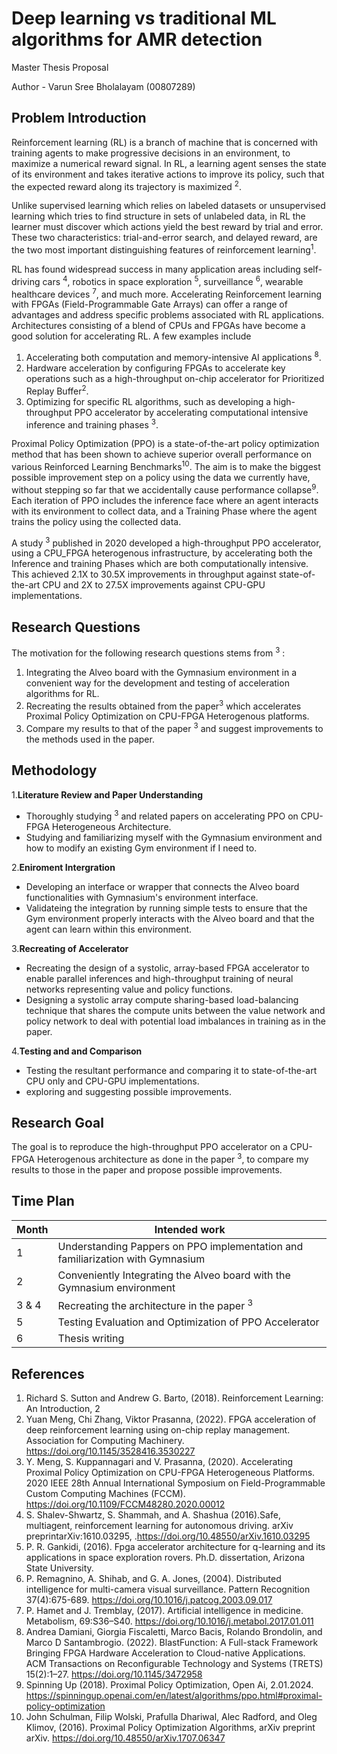 # Deep learning vs traditional ML algorithms for AMR detection

Master Thesis Proposal

Author - Varun Sree Bholalayam (00807289)


## Problem Introduction

Reinforcement learning (RL) is a branch of machine that is concerned with training agents to make progressive decisions in an environment, to maximize a numerical reward signal. In RL, a learning agent senses the state of its environment and takes iterative actions to improve its policy, such that the expected reward along its trajectory is maximized <sup>2</sup>.

Unlike supervised learning which relies on labeled datasets or unsupervised learning which tries to find structure in sets of unlabeled data, in RL the learner must discover which actions yield the best reward by trial and error. These two characteristics: trial-and-error search, and delayed reward, are the two most important distinguishing features of reinforcement learning<sup>1</sup>.

RL has found widespread success in many application areas including self-driving cars <sup>4</sup>, robotics in space exploration <sup>5</sup>, surveillance <sup>6</sup>, wearable healthcare devices <sup>7</sup>, and much more. Accelerating Reinforcement learning with FPGAs (Field-Programmable Gate Arrays) can offer a range of advantages and address specific problems associated with RL applications. Architectures consisting of a blend of CPUs and FPGAs have become a good solution for accelerating RL. A few examples include 

1. Accelerating both computation and memory-intensive AI applications <sup>8</sup>.
2. Hardware acceleration by configuring FPGAs to accelerate key operations such as a high-throughput on-chip accelerator for Prioritized Replay Buffer<sup>2</sup>.
3. Optimizing for specific RL algorithms, such as developing a high-throughput PPO accelerator by accelerating computational intensive inference and training phases <sup>3</sup>.

Proximal Policy Optimization (PPO) is a state-of-the-art policy optimization method that has been shown to achieve superior overall performance on various Reinforced Learning Benchmarks<sup>10</sup>. The aim is to make the biggest possible improvement step on a policy using the data we currently have, without stepping so far that we accidentally cause performance collapse<sup>9</sup>. Each iteration of PPO includes the inference face where an agent interacts with its environment to collect data, and a Training Phase where the agent trains the policy using the collected data. 

A study <sup>3</sup> published in 2020 developed a high-throughput PPO accelerator, using a CPU_FPGA heterogenous infrastructure, by accelerating both the Inference and training Phases which are both computationally intensive. This achieved 2.1X to 30.5X improvements in throughput against state-of-the-art CPU and 2X to 27.5X improvements against CPU-GPU implementations. 


## Research Questions

The motivation for the following research questions stems from <sup>3</sup> :

1. Integrating the Alveo board with the Gymnasium environment in a convenient way for the development and testing of acceleration algorithms for RL.
2. Recreating the results obtained from the paper<sup>3</sup> which accelerates Proximal Policy Optimization on CPU-FPGA Heterogenous platforms. 
3. Compare my results to that of the paper <sup>3</sup> and suggest improvements to the methods used in the paper. 


## Methodology

1.<strong>Literature Review and Paper Understanding</strong>
<ul>
  <li>Thoroughly studying <sup>3</sup> and related papers on accelerating PPO on CPU-FPGA Heterogeneous Architecture.</li>
  <li>Studying and familiarizing myself with the Gymnasium environment and how to modify an existing Gym environment if I need to.</li>  
</ul>
2.<strong>Eniroment Intergration</strong>
  <ul>
    <li>Developing an interface or wrapper that connects the Alveo board functionalities with Gymnasium's environment interface.</li>
    <li>Validateing the integration by running simple tests to ensure that the Gym environment properly interacts with the Alveo board and that the agent can learn within this environment.</li>
  </ul>
3.<strong>Recreating of Accelerator</strong>
  <ul>
     <li>Recreating the design of a systolic, array-based FPGA accelerator to enable parallel inferences and high-throughput training of neural networks representing value and policy functions.</li>
     <li>Designing a systolic array compute sharing-based load-balancing technique that shares the compute units between the value network and policy network to deal with potential load imbalances in       training as in the paper.</li>
  </ul>
4.<strong>Testing and and Comparison</strong>
   <ul>
      <li>Testing the resultant performance and comparing it to state-of-the-art CPU only and CPU-GPU implementations.</li>
      <li> exploring and suggesting possible improvements.</li>
    </ul>


## Research Goal

The goal is to reproduce the high-throughput PPO accelerator on a CPU-FPGA Heterogenous architecture as done in the paper <sup>3</sup>, to compare my results to those in the paper and propose possible improvements.  


## Time Plan

| Month | Intended work |
| --- | --- |
| 1 | Understanding Pappers on PPO implementation and familiarization with Gymnasium|
| 2 | Conveniently Integrating the Alveo board with the Gymnasium environment |
| 3 & 4| Recreating the architecture in the paper <sup>3</sup> |
| 5 | Testing Evaluation and Optimization of PPO Accelerator  |
| 6 | Thesis writing |


## References

1. Richard S. Sutton and Andrew G. Barto, (2018). Reinforcement Learning: An Introduction, 2
2. Yuan Meng, Chi Zhang, Viktor Prasanna, (2022). FPGA acceleration of deep reinforcement learning using on-chip replay management. Association for Computing Machinery. https://doi.org/10.1145/3528416.3530227
3. Y. Meng, S. Kuppannagari and V. Prasanna, (2020). Accelerating Proximal Policy Optimization on CPU-FPGA Heterogeneous Platforms.  2020 IEEE 28th Annual International Symposium on Field-Programmable Custom Computing Machines (FCCM). https://doi.org/10.1109/FCCM48280.2020.00012
4. S. Shalev-Shwartz, S. Shammah, and A. Shashua (2016).Safe, multiagent, reinforcement learning for autonomous driving. arXiv preprintarXiv:1610.03295, .https://doi.org/10.48550/arXiv.1610.03295
5. P. R. Gankidi, (2016). Fpga accelerator architecture for q-learning and its applications in space exploration rovers. Ph.D. dissertation, Arizona State University.
6. P. Remagnino, A. Shihab, and G. A. Jones, (2004). Distributed intelligence for multi-camera visual surveillance. Pattern Recognition 37(4):675-689. https://doi.org/10.1016/j.patcog.2003.09.017
7. P. Hamet and J. Tremblay, (2017). Artificial intelligence in medicine. Metabolism, 69:S36–S40. https://doi.org/10.1016/j.metabol.2017.01.011
8. Andrea Damiani, Giorgia Fiscaletti, Marco Bacis, Rolando Brondolin, and Marco D Santambrogio. (2022). BlastFunction: A Full-stack Framework Bringing FPGA Hardware Acceleration to Cloud-native Applications. ACM Transactions on Reconfigurable Technology and Systems (TRETS) 15(2):1–27. https://doi.org/10.1145/3472958
9. Spinning Up (2018). Proximal Policy Optimization, Open Ai, 2.01.2024. https://spinningup.openai.com/en/latest/algorithms/ppo.html#proximal-policy-optimization
10. John Schulman, Filip Wolski, Prafulla Dhariwal, Alec Radford, and Oleg Klimov, (2016). Proximal Policy Optimization Algorithms, arXiv preprint arXiv. https://doi.org/10.48550/arXiv.1707.06347


